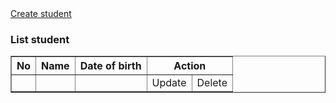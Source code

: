 <!DOCTYPE html>

<html xmlns:th="http://www.thymeleaf.org">
<html lang="en">
<head>
    <meta charset="UTF-8">
    <title>List student</title>
</head>
<body>
<a href="/_posts/create.md">Create student</a>
<p style="color: green" th:text="${message}"></p>

<h3>List student</h3>

<table align="center" border="1">
    <tr>
        <th>No</th>
        <th>Name</th>
        <th>Date of birth</th>
        <th colspan="2">Action</th>
    </tr>
    <th:block th:each="student, iter : ${studentList}">
        <tr>
            <td th:text="${iter.index + 1}"></td>
            <td><a th:href="@{/detail(id=${student.id})}" th:text="${student.name}"></a></td>
            <td th:text="${student.dateOfBirth}"></td>
            <td><a th:href="@{/update(id=${student.id})}">Update</a></td>
            <td><a th:href="@{/delete(id=${student.id})}">Delete</a></td>
        </tr>
    </th:block>
</table>

</body>
</html>
